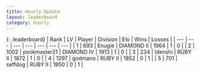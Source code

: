 ```yaml
---
title: Hourly Update
layout: leaderboard
category: hourly
---
```


{: .leaderboard}
| Rank | LV | Player | Division | Elo | Wins | Losses |
| --- | --- | --- | --- | --- | --- | --- |
| <span data-change="3">1</span> | 693 | <span title="ID: 623502">Enugie</span> | DIAMOND II | <span data-change="-371">1964</span> | <span data-change="-240">1</span> | <span data-change="-151">0</span> |
| <span data-change="15">2</span> | 1002 | <span title="ID: 652474">pookmaster21</span> | DIAMOND IV | <span data-change="-348">1913</span> | <span data-change="-218">1</span> | <span data-change="-121">0</span> |
| <span data-change="50">3</span> | 234 | <span title="ID: 661731">Idenshi</span> | RUBY II | <span data-change="-321">1872</span> | <span data-change="-88">1</span> | <span data-change="-65">0</span> |
| <span data-change="43">4</span> | 1297 | <span title="ID: 372074">godmano</span> | RUBY II | <span data-change="-349">1852</span> | <span data-change="-133">0</span> | <span data-change="-119">1</span> |
| <span data-change="56">5</span> | 701 | <span title="ID: 285016">seffdog</span> | RUBY II | <span data-change="-327">1850</span> | <span data-change="-208">0</span> | <span data-change="-156">1</span> |